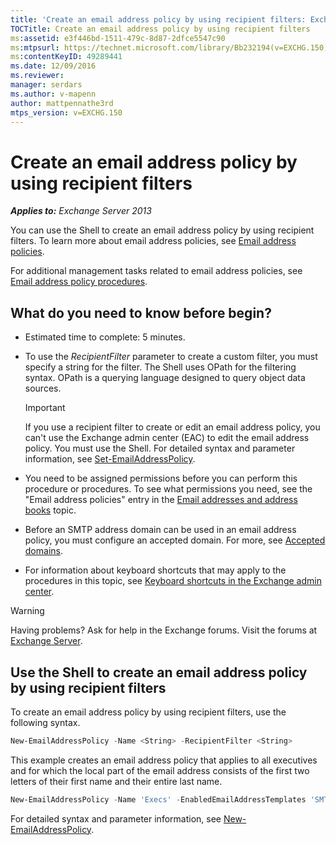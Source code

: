 ```yaml
---
title: 'Create an email address policy by using recipient filters: Exchange 2013 Help'
TOCTitle: Create an email address policy by using recipient filters
ms:assetid: e3f446bd-1511-479c-8d87-2dfce5547c90
ms:mtpsurl: https://technet.microsoft.com/library/Bb232194(v=EXCHG.150)
ms:contentKeyID: 49289441
ms.date: 12/09/2016
ms.reviewer: 
manager: serdars
ms.author: v-mapenn
author: mattpennathe3rd
mtps_version: v=EXCHG.150
---
```


# Create an email address policy by using recipient filters

_**Applies to:** Exchange Server 2013_

You can use the Shell to create an email address policy by using recipient filters. To learn more about email address policies, see [Email address policies](email-address-policies-exchange-2013-help.md).

For additional management tasks related to email address policies, see [Email address policy procedures](email-address-policy-procedures-exchange-2013-help.md).

## What do you need to know before begin?

- Estimated time to complete: 5 minutes.

- To use the *RecipientFilter* parameter to create a custom filter, you must specify a string for the filter. The Shell uses OPath for the filtering syntax. OPath is a querying language designed to query object data sources.

    > [!IMPORTANT]
    > If you use a recipient filter to create or edit an email address policy, you can't use the Exchange admin center (EAC) to edit the email address policy. You must use the Shell. For detailed syntax and parameter information, see <A href="https://technet.microsoft.com/library/bb124517(v=exchg.150)">Set-EmailAddressPolicy</A>.

- You need to be assigned permissions before you can perform this procedure or procedures. To see what permissions you need, see the "Email address policies" entry in the [Email addresses and address books](email-addresses-and-address-books-exchange-2013-help.md) topic.

- Before an SMTP address domain can be used in an email address policy, you must configure an accepted domain. For more, see [Accepted domains](accepted-domains-exchange-2013-help.md).

- For information about keyboard shortcuts that may apply to the procedures in this topic, see [Keyboard shortcuts in the Exchange admin center](keyboard-shortcuts-in-the-exchange-admin-center-2013-help.md).

> [!WARNING]
> Having problems? Ask for help in the Exchange forums. Visit the forums at [Exchange Server](https://go.microsoft.com/fwlink/p/?linkid=60612).

## Use the Shell to create an email address policy by using recipient filters

To create an email address policy by using recipient filters, use the following syntax.

```powershell
New-EmailAddressPolicy -Name <String> -RecipientFilter <String>
```

This example creates an email address policy that applies to all executives and for which the local part of the email address consists of the first two letters of their first name and their entire last name.

```powershell
New-EmailAddressPolicy -Name 'Execs' -EnabledEmailAddressTemplates 'SMTP:%2g%s@contoso.com' -RecipientFilter "((RecipientType -eq 'UserMailbox') -and (Title -like 'executive'))"
```

For detailed syntax and parameter information, see [New-EmailAddressPolicy](https://technet.microsoft.com/library/aa996800\(v=exchg.150\)).
